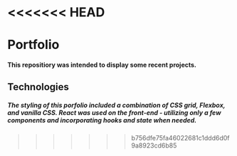 <<<<<<< HEAD
=======
# Portfolio
#### This repositiory was intended to display some recent projects. 

## Technologies
##### The styling of this porfolio included a combination of CSS grid, Flexbox, and vanilla CSS. React was used on the front-end - utilizing only a few components and incorporating hooks and state when needed. 
>>>>>>> b756dfe75fa46022681c1ddd6d0f9a8923cd6b85
